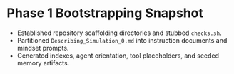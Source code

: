 # Phase 1 Bootstrapping Snapshot

- Established repository scaffolding directories and stubbed `checks.sh`.
- Partitioned `Describing_Simulation_0.md` into instruction documents and mindset prompts.
- Generated indexes, agent orientation, tool placeholders, and seeded memory artifacts.
